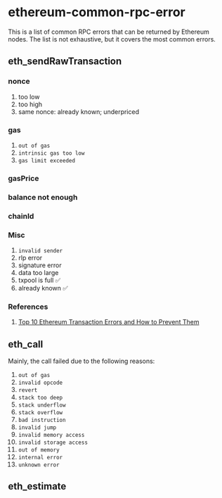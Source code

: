 # ethereum-common-rpc-error

This is a list of common RPC errors that can be returned by Ethereum nodes. The list is not exhaustive, but it covers the most common errors.

## eth_sendRawTransaction

### nonce

1. too low
2. too high
3. same nonce: already known; underpriced

### gas

1. `out of gas`
2. `intrinsic gas too low`
3. `gas limit exceeded`

### gasPrice

### balance not enough

### chainId

### Misc

1. `invalid sender`
2. rlp error
3. signature error
4. data too large
5. txpool is full ✅
6. already known ✅

### References

1. [Top 10 Ethereum Transaction Errors and How to Prevent Them](https://www.blocknative.com/blog/ethereum-transaction-errors)

## eth_call

Mainly, the call failed due to the following reasons:

1. `out of gas`
2. `invalid opcode`
3. `revert`
4. `stack too deep`
5. `stack underflow`
6. `stack overflow`
7. `bad instruction`
8. `invalid jump`
9. `invalid memory access`
10. `invalid storage access`
11. `out of memory`
12. `internal error`
13. `unknown error`

## eth_estimate
